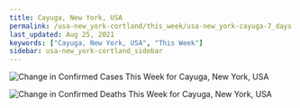 ```yaml
---
title: Cayuga, New York, USA
permalink: /usa-new_york-cortland/this_week/usa-new_york-cayuga-7_days.html
last_updated: Aug 25, 2021
keywords: ["Cayuga, New York, USA", "This Week"]
sidebar: usa-new_york-cortland_sidebar
---
```


![Change in Confirmed Cases This Week for Cayuga, New York, USA](/covid_tracker/images/graphs/usa-new_york-cayuga-delta_confirmed-7_days_graph.png)

![Change in Confirmed Deaths This Week for Cayuga, New York, USA](/covid_tracker/images/graphs/usa-new_york-cayuga-delta_deaths-7_days_graph.png)

